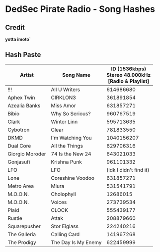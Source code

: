 # DedSec Pirate Radio - Song Hashes

## Credit

**yotta imoto`**


## Hash Paste
| Artist            | Song Name                  | ID (1536kbps)<br/>Stereo 48.000kHz<br/>[Radio & Playlist] 
| ----------------- | -------------------------- | --------------------------------------------------------- 
| !!!               | All U Writers              | 614686680                                                
| Aphex Twin        | CIRKLON3                   | 361891854                                                
| Azealia Banks     | Miss Amor                  | 631857271                                                
| Bibio             | Why So Serious?            | 960767519                                                 
| Clark             | Winter Linn                | 595713635                                                 
| Cybotron          | Clear                      | 781833550                                                 
| DKMD              | I'm Watching You           | 1040156207                                                 
| Dual Core         | All the Things             | 629706316                                                
| Giorgio Moroder   | 74 Is the New 24           | 643021033                                                 
| Gonjasufi         | Krishna Punk               | 961101332                                                 
| LFO               | LFO                        | (idk I didn't find it)                                                
| Lone              | Coreshine Voodoo           | 631857271                                                 
| Metro Area        | Miura                      | 531541791                                                 
| M.O.O.N.          | Cholophyll                 | 12686015                                               
| M.O.O.N.          | Voices                     | 273739534                                                
| Plaid             | CLOCK                      | 555439177                                                
| Rustie            | Attak                      | 208879660                                                 
| Squarepusher      | Stor Eiglass               | 224240216                                               
| The Galleria      | Calling Card               | 141967268                                                 
| The Prodigy       | The Day Is My Enemy        | 622459999     